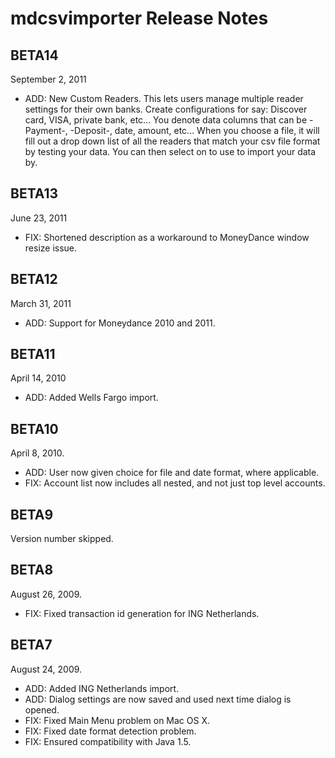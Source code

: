 # mdcsvimporter Release Notes #

## BETA14 ##

September 2, 2011
  * ADD: New Custom Readers. This lets users manage multiple reader settings for their own banks. Create configurations for say: Discover card, VISA, private bank, etc... You denote data columns that can be -Payment-, -Deposit-, date, amount, etc... When you choose a file, it will fill out a drop down list of all the readers that match your csv file format by testing your data. You can then select on to use to import your data by.

## BETA13 ##

June 23, 2011
  * FIX: Shortened description as a workaround to MoneyDance window resize issue.

## BETA12 ##

March 31, 2011
  * ADD: Support for Moneydance 2010 and 2011.

## BETA11 ##

April 14, 2010
  * ADD: Added Wells Fargo import.

## BETA10 ##

April 8, 2010.
  * ADD: User now given choice for file and date format, where applicable.
  * FIX: Account list now includes all nested, and not just top level accounts.

## BETA9 ##

Version number skipped.

## BETA8 ##

August 26, 2009.
  * FIX: Fixed transaction id generation for ING Netherlands.

## BETA7 ##

August 24, 2009.
  * ADD: Added ING Netherlands import.
  * ADD: Dialog settings are now saved and used next time dialog is opened.
  * FIX: Fixed Main Menu problem on Mac OS X.
  * FIX: Fixed date format detection problem.
  * FIX: Ensured compatibility with Java 1.5.